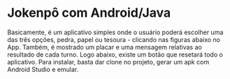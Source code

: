 # Jokenpô com Android/Java
Basicamente, é um aplicativo simples onde o usuário poderá escolher uma das três opções, pedra, papel ou tesoura - clicando nas figuras abaixo no App. Também, é mostrado um placar e uma mensagem relativas ao resultado de cada turno. Logo abaixo, existe um botão que resetará todo o aplicativo. Para instalar, basta dar clone no projeto, gerar um apk com Android Studio e emular. 
